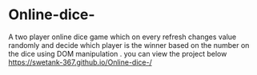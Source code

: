 # Online-dice-
A two player online dice game which on every refresh changes value randomly and decide which player is the winner based on the number on the dice using DOM manipulation  .
you can view the project below 
https://swetank-367.github.io/Online-dice-/
